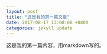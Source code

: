 ```yaml
---
layout: post
title: "这是我的第一篇文章"
date: 2017-08-17 13:00:00 +0800
categories: jekyll update
---
```


这是我的第一篇内容，用markdown写的。